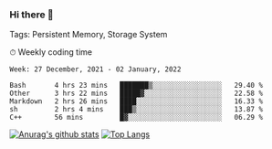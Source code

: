 ### Hi there 👋

Tags: Persistent Memory, Storage System

<!--

[![Anurag's github stats](https://github-readme-stats.vercel.app/api?username=wwyf)](https://github.com/anuraghazra/github-readme-stats)

[![Anurag's github stats](https://github-readme-stats.vercel.app/api?username=wwyf&count_private=true)](https://github.com/anuraghazra/github-readme-stats)


[![Top Langs](https://github-readme-stats.vercel.app/api/top-langs/?username=wwyf&count_private=true&&hide=jupyter%20notebook,html)](https://github.com/anuraghazra/github-readme-stats)



-->


⏱ Weekly coding time

<!--START_SECTION:waka-->
```text
Week: 27 December, 2021 - 02 January, 2022

Bash       4 hrs 23 mins   ███████▒░░░░░░░░░░░░░░░░░   29.40 % 
Other      3 hrs 22 mins   █████▓░░░░░░░░░░░░░░░░░░░   22.58 % 
Markdown   2 hrs 26 mins   ████░░░░░░░░░░░░░░░░░░░░░   16.33 % 
sh         2 hrs 4 mins    ███▒░░░░░░░░░░░░░░░░░░░░░   13.87 % 
C++        56 mins         █▓░░░░░░░░░░░░░░░░░░░░░░░   06.29 % 
```
<!--END_SECTION:waka-->



[![Anurag's github stats](https://github-readme-stats.vercel.app/api?username=wwyf&count_private=true&show_icons=true&hide_border=true)](https://github.com/anuraghazra/github-readme-stats) [![Top Langs](https://github-readme-stats.vercel.app/api/top-langs/?username=wwyf&count_private=true&hide=jupyter%20notebook,html,OpenEdge%20ABL&langs_count=10&layout=compact&hide_border=true)](https://github.com/anuraghazra/github-readme-stats)

<!--

[![willianrod's wakatime stats](https://github-readme-stats.vercel.app/api/wakatime?username=wwyf)](https://github.com/anuraghazra/github-readme-stats)


-->
